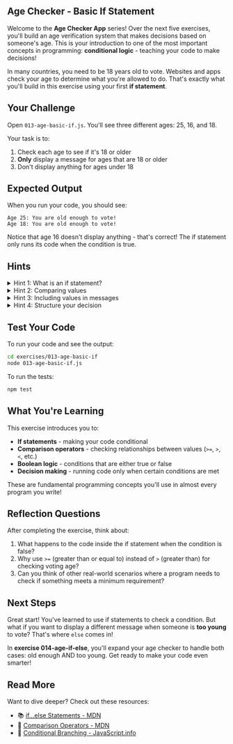 ## Age Checker - Basic If Statement

Welcome to the **Age Checker App** series! Over the next five exercises, you'll build an age verification system that makes decisions based on someone's age. This is your introduction to one of the most important concepts in programming: **conditional logic** - teaching your code to make decisions!

In many countries, you need to be 18 years old to vote. Websites and apps check your age to determine what you're allowed to do. That's exactly what you'll build in this exercise using your first **if statement**.

## Your Challenge

Open `013-age-basic-if.js`. You'll see three different ages: 25, 16, and 18.

Your task is to:
1. Check each age to see if it's 18 or older
2. **Only** display a message for ages that are 18 or older
3. Don't display anything for ages under 18

## Expected Output

When you run your code, you should see:
```
Age 25: You are old enough to vote!
Age 18: You are old enough to vote!
```

Notice that age 16 doesn't display anything - that's correct! The if statement only runs its code when the condition is true.

## Hints

<details>
<summary>Hint 1: What is an if statement?</summary>

An **if statement** lets your code make decisions. It only runs certain code when a condition is true.

Think about it like this: "If the weather is rainy, bring an umbrella." The action (bringing an umbrella) only happens when the condition (rainy weather) is true.

In programming, you check a condition, and if it evaluates to true, the code inside executes. If false, that code is skipped entirely.
</details>

<details>
<summary>Hint 2: Comparing values</summary>

To make decisions, you need to compare values. JavaScript provides ways to check:
- Is one number larger than another?
- Is a number equal to or larger than a threshold?
- Are two values exactly the same?

For voting age, think about the threshold. You need to determine if someone meets or exceeds the minimum voting age of 18.
</details>

<details>
<summary>Hint 3: Including values in messages</summary>

When displaying messages, you'll want to include the actual age value in your output. JavaScript template literals let you embed variables directly into strings using special syntax with backticks and placeholders.

This makes your messages dynamic and informative.
</details>

<details>
<summary>Hint 4: Structure your decision</summary>

For each age value, you need to:
1. Evaluate whether the age meets the voting requirement
2. If it does, display a message indicating eligibility
3. If it doesn't, the code does nothing (skips the display)

Apply this pattern to all three age variables to see which ones qualify for voting.
</details>

## Test Your Code

To run your code and see the output:
```bash
cd exercises/013-age-basic-if
node 013-age-basic-if.js
```

To run the tests:
```bash
npm test
```

## What You're Learning

This exercise introduces you to:
- **If statements** - making your code conditional
- **Comparison operators** - checking relationships between values (`>=`, `>`, `<`, etc.)
- **Boolean logic** - conditions that are either true or false
- **Decision making** - running code only when certain conditions are met

These are fundamental programming concepts you'll use in almost every program you write!

## Reflection Questions

After completing the exercise, think about:
1. What happens to the code inside the if statement when the condition is false?
2. Why use `>=` (greater than or equal to) instead of `>` (greater than) for checking voting age?
3. Can you think of other real-world scenarios where a program needs to check if something meets a minimum requirement?

## Next Steps

Great start! You've learned to use if statements to check a condition. But what if you want to display a different message when someone is **too young** to vote? That's where `else` comes in!

In **exercise 014-age-if-else**, you'll expand your age checker to handle both cases: old enough AND too young. Get ready to make your code even smarter!

## Read More

Want to dive deeper? Check out these resources:

- 📚 [if...else Statements - MDN](https://developer.mozilla.org/en-US/docs/Web/JavaScript/Reference/Statements/if...else)
- 📖 [Comparison Operators - MDN](https://developer.mozilla.org/en-US/docs/Web/JavaScript/Reference/Operators#relational_operators)
- 🎯 [Conditional Branching - JavaScript.info](https://javascript.info/ifelse)
